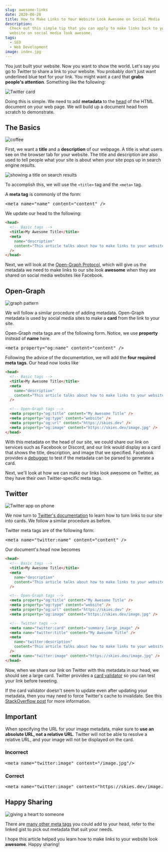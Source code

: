 ```yaml
---
slug: awesome-links
date: 2020-06-28
title: How to Make Links to Your Website Look Awesome on Social Media
description:
  Check out this simple tip that you can apply to make links back to your
  website on social media look awesome.
tags:
  - SEO
  - Web Development
image: index.jpg
---
```


You just built your website. Now you want to show the world. Let's say you go to
Twitter to share a link to your website. You probably don't just want underlined
blue text for your link. You might want a card that **grabs people's
attention**. Something like the following:

![Twitter card](link.png)

Doing this is simple. We need to add **metadata** to the
[head](https://developer.mozilla.org/en-US/docs/Web/HTML/Element/head) of the
HTML document on your web page. We will build up a document head from scratch to
demonstrate.

## The Basics

![coffee](coffee.jpg)

First, we want a **title** and a **description** of our webpage. A title is what
users see on the browser tab for your website. The title and description are
also used to tell people what your site is about when your site pops up in
search engine results.

![showing a title on search results](results.jpg)

To accomplish this, we will use the `<title>` tag and the `<meta>` tag.

<aside>
<p>
A <strong>meta tag</strong> is commonly of the form:
</p>
<pre>
&lt;meta name="name" content="content" /&gt;
</pre>
</aside>

We update our head to the following:

```html
<head>
  <!-- Basic tags -->
  <title>My Awesome Title</title>
  <meta
    name="description"
    content="This article talks about how to make links to your website look awesome on social media"
  />
</head>
```

Next, we will look at the [Open-Graph Protocol](https://ogp.me/), which will
give us the metadata we need to make links to our site look **awesome** when
they are shared on social media websites like Facebook.

## Open-Graph

![graph pattern](graph.jpg)

We will follow a similar procedure of adding metadata. Open-Graph metadata is
used by social media sites to make a **card** from the link to your site.

<aside>
<p>
Open-Graph meta tags are of the following form. Notice, we use <strong>property</strong> instead of <strong>name</strong> here.
<pre>
&lt;meta property="og:name" content="content" /&gt;
</pre>
</p>
</aside>

Following the advice of the documentation, we will add the **four required meta
tags**. Our head now looks like

```html
<head>
  <!-- Basic tags -->
  <title>My Awesome Title</title>
  <meta
    name="description"
    content="This article talks about how to make links to your website look awesome on social media"
  />

  <!-- Open-Graph tags -->
  <meta property="og:title" content="My Awesome Title" />
  <meta property="og:type" content="website" />
  <meta property="og:url" content="https://skies.dev" />
  <meta property="og:image" content="https://skies.dev/image.jpg" />
</head>
```

With this metadata on the head of our site, we could share our link on services
such as Facebook or Discord, and our link would display as a card that shows the
title, description, and image that we specified. Facebook provides a
[debugger](https://developers.facebook.com/tools/debug) to test if the metadata
can be parsed to generate a card.

Next, we'll look at how we can make our links look awesome on Twitter, as they
have their own Twitter-specific meta tags.

## Twitter

![Twitter app on phone](twitter.jpg)

We now turn to
[Twitter's documentation](https://developer.twitter.com/en/docs/tweets/optimize-with-cards/overview/abouts-cards)
to learn how to turn links to our site into cards. We follow a similar procedure
as before.

<aside>
<p>
Twitter meta tags are of the following form:
<pre>
&lt;meta name="twitter:name" content="content" /&gt;
</pre>
</p>
</aside>

Our document's head now becomes

```html
<head>
  <!-- Basic tags -->
  <title>My Awesome Title</title>
  <meta
    name="description"
    content="This article talks about how to make links to your website look awesome on social media."
  />

  <!-- Open-Graph tags -->
  <meta property="og:title" content="My Awesome Title" />
  <meta property="og:type" content="website" />
  <meta property="og:url" content="https://skies.dev" />
  <meta property="og:image" content="https://skies.dev/image.jpg" />

  <!-- Twitter tags -->
  <meta name="twitter:card" content="summary_large_image" />
  <meta name="twitter:title" content="My Awesome Title" />
  <meta
    name="twitter:description"
    content="This article talks about how to make links to your website look awesome on social media."
  />
  <meta name="twitter:image" content="https://skies.dev/image.jpg" />
</head>
```

Now, when we share our link on Twitter with this metadata in our head, we should
see a large card. Twitter provides a
[card validator](https://cards-dev.twitter.com/validator) so you can test your
link before tweeting.

If the card validator doesn't seem to update even after updating your metadata,
then you may need to force Twitter's cache to invalidate. See this
[StackOverflow post](https://webmasters.stackexchange.com/a/126166) for more
information.

<aside>
<h2>Important</h2>

<p>
When specifying the URL for your image metadata, make sure to <strong>use an
absolute URL, not a relative URL</strong>. Twitter will not be able to resolve a
relative URL, and your image will not be displayed on the card.
</p>

<h3>Incorrect</h3>

<pre>
&lt;meta name="twitter:image" content="/image.jpg"/&gt;
</pre>

<h3>Correct</h3>

<pre>
&lt;meta name="twitter:image" content="https://skies.dev/image.jpg"/&gt;
</pre>

</p>
</aside>

## Happy Sharing

![giving a heart to someone](share.jpg)

There are [many other meta tags](https://gist.github.com/lancejpollard/1978404)
you could add to your head, refer to the linked gist to pick out metadata that
suit your needs.

I hope this article helped you learn how to make links to your website look
**awesome**. Happy sharing!
